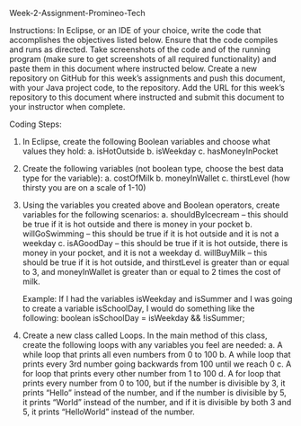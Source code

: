 Week-2-Assignment-Promineo-Tech

Instructions: In Eclipse, or an IDE of your choice, write the code that accomplishes the objectives listed below. Ensure that the code compiles and runs as directed. Take screenshots of the code and of the running program (make sure to get screenshots of all required functionality) and paste them in this document where instructed below. Create a new repository on GitHub for this week’s assignments and push this document, with your Java project code, to the repository. Add the URL for this week’s repository to this document where instructed and submit this document to your instructor when complete.

Coding Steps:

1. In Eclipse, create the following Boolean variables and choose what values they hold: a. isHotOutside b. isWeekday c. hasMoneyInPocket

2. Create the following variables (not boolean type, choose the best data type for the variable): a. costOfMilk b. moneyInWallet c. thirstLevel (how thirsty you are on a scale of 1-10)

3. Using the variables you created above and Boolean operators, create variables for the following scenarios: a. shouldByIcecream – this should be true if it is hot outside and there is money in your pocket b. willGoSwimming – this should be true if it is hot outside and it is not a weekday c. isAGoodDay – this should be true if it is hot outside, there is money in your pocket, and it is not a weekday d. willBuyMilk – this should be true if it is hot outside, and thirstLevel is greater than or equal to 3, and moneyInWallet is greater than or equal to 2 times the cost of milk.

    Example: If I had the variables isWeekday and isSummer and I was going to create a variable isSchoolDay, I would do something like the following: boolean isSchoolDay = isWeekday && !isSummer;

4. Create a new class called Loops. In the main method of this class, create the following loops with any variables you feel are needed: a. A while loop that prints all even numbers from 0 to 100 b. A while loop that prints every 3rd number going backwards from 100 until we reach 0 c. A for loop that prints every other number from 1 to 100 d. A for loop that prints every number from 0 to 100, but if the number is divisible by 3, it prints “Hello” instead of the number, and if the number is divisible by 5, it prints “World” instead of the number, and if it is divisible by both 3 and 5, it prints “HelloWorld” instead of the number.

